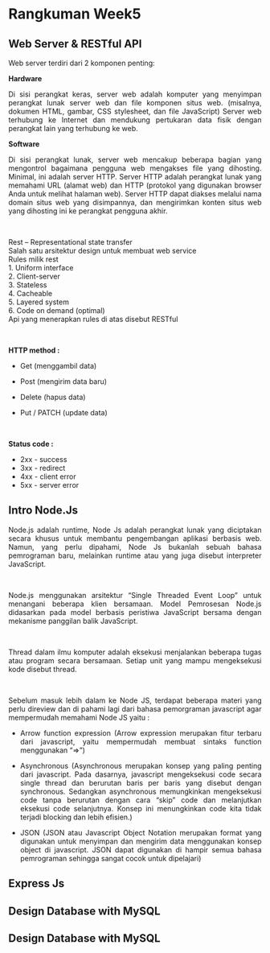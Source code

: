 # **Rangkuman Week5**
## Web Server & RESTful API
Web server terdiri dari 2 komponen penting:
**<div align="justify">Hardware**
<div align="justify">Di sisi perangkat keras, server web adalah komputer yang menyimpan perangkat lunak server web dan file komponen situs web. (misalnya, dokumen HTML, gambar, CSS stylesheet, dan file JavaScript) Server web terhubung ke Internet dan mendukung pertukaran data fisik dengan perangkat lain yang terhubung ke web.
  
**<div align="justify">Software**
<div align="justify">Di sisi perangkat lunak, server web mencakup beberapa bagian yang mengontrol bagaimana pengguna web mengakses file yang dihosting. Minimal, ini adalah server HTTP. Server HTTP adalah perangkat lunak yang memahami URL (alamat web) dan HTTP (protokol yang digunakan browser Anda untuk melihat halaman web). Server HTTP dapat diakses melalui nama domain situs web yang disimpannya, dan mengirimkan konten situs web yang dihosting ini ke perangkat pengguna akhir.

  &nbsp;
  
<div align="justify">Rest – Representational state transfer
<div align="justify">Salah satu arsitektur design untuk membuat web service

<div align="justify">Rules milik rest
  <div align="justify">1.	Uniform interface
  <div align="justify">2.	Client-server
  <div align="justify">3.	Stateless 
  <div align="justify">4.	Cacheable
  <div align="justify">5.	Layered system
  <div align="justify">6.	Code on demand (optimal)
<div align="justify">Api yang menerapkan rules di atas disebut RESTful
  
  &nbsp;
  
**HTTP  method :**
- Get (menggambil data)
- Post (mengirim data baru)
- Delete (hapus data)
- Put / PATCH (update data)

  &nbsp;
  
**Status code :**
-	2xx  - success
-	3xx  - redirect
-	4xx  - client error
-	5xx  - server error


## Intro Node.Js
  
Node.js adalah runtime, Node Js adalah perangkat lunak yang diciptakan secara khusus untuk membantu pengembangan aplikasi berbasis web. Namun, yang perlu dipahami, Node Js bukanlah sebuah bahasa pemrograman baru, melainkan runtime atau yang juga disebut interpreter JavaScript.
  
  &nbsp;
  
Node.js menggunakan arsitektur “Single Threaded Event Loop” untuk menangani beberapa klien bersamaan. Model Pemrosesan Node.js didasarkan pada model berbasis peristiwa JavaScript bersama dengan mekanisme panggilan balik JavaScript.
  
   &nbsp;
  
Thread dalam ilmu komputer adalah eksekusi menjalankan beberapa tugas atau program secara bersamaan. Setiap unit yang mampu mengeksekusi kode disebut thread.

  &nbsp;
  
Sebelum masuk lebih dalam ke Node JS, terdapat beberapa materi yang perlu direview dan di pahami lagi dari bahasa pemorgraman javascript agar mempermudah memahami Node JS  yaitu :

- Arrow function expression (Arrow expression merupakan fitur terbaru dari javascript, yaitu mempermudah membuat sintaks function menggunakan “=>”)
- Asynchronous (Asynchronous merupakan konsep yang paling penting dari javascript. Pada dasarnya, javascript mengeksekusi code secara single thread dan berurutan baris per baris yang disebut dengan synchronous. Sedangkan asynchronous memungkinkan mengeksekusi code tanpa berurutan dengan cara “skip” code dan melanjutkan eksekusi code selanjutnya. Konsep ini menungkinkan code kita tidak terjadi blocking dan lebih efisien.)

- JSON (JSON atau Javascript Object Notation merupakan format yang digunakan untuk menyimpan dan mengirim data menggunakan konsep object di javascript. JSON dapat digunakan di hampir semua bahasa pemrograman sehingga sangat cocok untuk dipelajari)

  
## Express Js
## Design Database with MySQL
## Design Database with MySQL
## 
